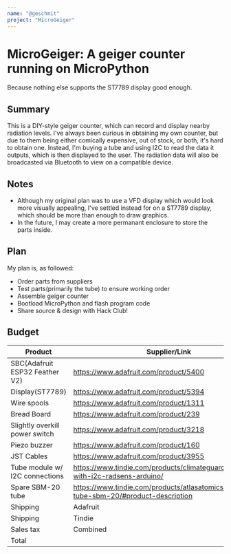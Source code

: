 ```yaml
---
name: "@geschmit"
project: "MicroGeiger"
---
```


# MicroGeiger: A geiger counter running on MicroPython
Because nothing else supports the ST7789 display good enough.

## Summary
This is a DIY-style geiger counter, which can record and display nearby radiation levels. I've always been curious in obtaining my own counter, but due to them being either comically expensive, out of stock, or both, it's hard to obtain one. Instead, I'm buying a tube and using I2C to read the data it outputs, which is then displayed to the user. The radiation data will also be broadcasted via Bluetooth to view on a compatible device.

## Notes
- Although my original plan was to use a VFD display which would look more visually appealing, I've settled instead for on a ST7789 display, which should be more than enough to draw graphics.
- In the future, I may create a more permanant enclosure to store the parts inside.

## Plan
My plan is, as followed:
- Order parts from suppliers
- Test parts(primarily the tube) to ensure working order
- Assemble geiger counter
- Bootload MicroPython and flash program code
- Share source & design with Hack Club!

## Budget

| Product | Supplier/Link | Cost |
| --- | --- | --- |
| SBC(Adafruit ESP32 Feather V2) | https://www.adafruit.com/product/5400 | 19.95$ |
| Display(ST7789) | https://www.adafruit.com/product/5394 | 17.50$ |
| Wire spools | https://www.adafruit.com/product/1311 | 15.95$ |
| Bread Board | https://www.adafruit.com/product/239 | 5.95$ |
| Slightly overkill power switch | https://www.adafruit.com/product/3218 | 3.95$ |
| Piezo buzzer | https://www.adafruit.com/product/160 | 1.50$ |
| JST Cables | https://www.adafruit.com/product/3955 | 1.50$ |
| Tube module w/ I2C connections | https://www.tindie.com/products/climateguard/dosimeter-with-i2c-radsens-arduino/ | 53.00$ |
| Spare SBM-20 tube | https://www.tindie.com/products/atlasatomics/geiger-tube-sbm-20/#product-description | 19.99$ |
| Shipping | Adafruit | |
| Shipping | Tindie | | 
| Sales tax | Combined | |
| Total | | | 
